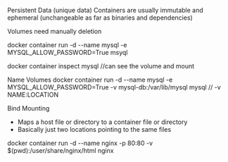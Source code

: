 Persistent Data (unique data)
Containers are usually immutable and ephemeral (unchangeable as far as binaries and dependencies)

Volumes need manually deletion 

docker container run -d --name mysql -e MYSQL_ALLOW_PASSWORD=True msyql

docker container inspect mysql //can see the volume and mount

Name Volumes
docker container run -d --name mysql -e MYSQL_ALLOW_PASSWORD=True -v mysql-db:/var/lib/mysql mysql // -v NAME:LOCATION

Bind Mounting
- Maps a host file or directory to a container file or directory
- Basically just two locations pointing to the same files

docker container run -d --name nginx -p 80:80 -v $(pwd):/user/share/nginx/html nginx


